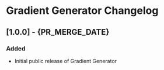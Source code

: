# Gradient Generator Changelog

## [1.0.0] - {PR_MERGE_DATE}

### Added

- Initial public release of Gradient Generator